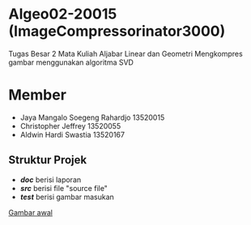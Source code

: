 # Algeo02-20015 (ImageCompressorinator3000)

Tugas Besar 2 Mata Kuliah Aljabar Linear dan Geometri
Mengkompres gambar menggunakan algoritma SVD

# Member
* Jaya Mangalo Soegeng Rahardjo 13520015
* Christopher Jeffrey 13520055
* Aldwin Hardi Swastia 13520167

## Struktur Projek 
* **_doc_**  berisi laporan
* **_src_**  berisi file "source file" 
* **_test_** berisi gambar masukan


[Gambar awal](./Tampilan_awal.png)